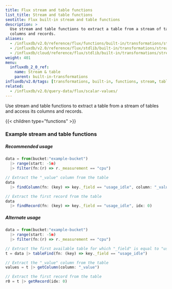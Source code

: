 ```yaml
---
title: Flux stream and table functions
list_title: Stream and table functions
seotitle: Flux built-in stream and table functions
description: >
  Use stream and table functions to extract a table from a stream of tables and access its
  columns and records.
aliases:
  - /influxdb/v2.0/reference/flux/functions/built-in/transformations/stream-table/
  - /influxdb/v2.0/reference/flux/stdlib/built-in/transformations/stream-table/
  - /influxdb/cloud/reference/flux/stdlib/built-in/transformations/stream-table/
weight: 401
menu:
  influxdb_2_0_ref:
    name: Stream & table
    parent: built-in-transformations
influxdb/v2.0/tags: [transformations, built-in, functions, stream, table]
related:
  - /influxdb/v2.0/query-data/flux/scalar-values/
---
```


Use stream and table functions to extract a table from a stream of tables and access its
columns and records.

{{< children type="functions" >}}

### Example stream and table functions

##### Recommended usage
```js
data = from(bucket:"example-bucket")
  |> range(start: -5m)
  |> filter(fn:(r) => r._measurement == "cpu")

// Extract the "_value" column from the table
data
  |> findColumn(fn: (key) => key._field == "usage_idle", column: "_value")

// Extract the first record from the table
data
  |> findRecord(fn: (key) => key._field == "usage_idle", idx: 0)

```

##### Alternate usage
```js
data = from(bucket:"example-bucket")
  |> range(start: -5m)
  |> filter(fn:(r) => r._measurement == "cpu")

// Extract the first available table for which "_field" is equal to "usage_idle"
t = data |> tableFind(fn: (key) => key._field == "usage_idle")

// Extract the "_value" column from the table
values = t |> getColumn(column: "_value")

// Extract the first record from the table
r0 = t |> getRecord(idx: 0)
```
